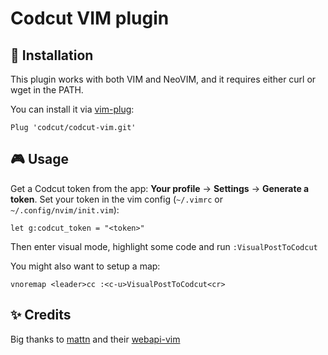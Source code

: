 # Codcut VIM plugin

## :electric_plug: Installation	
This plugin works with both VIM and NeoVIM, and it requires either curl or wget in the PATH.

You can install it via [vim-plug](https://github.com/junegunn/vim-plug):

```vim
Plug 'codcut/codcut-vim.git'
```

## :video_game: Usage
Get a Codcut token from the app: **Your profile** → **Settings** → **Generate a token**.
Set your token in the vim config (`~/.vimrc` or `~/.config/nvim/init.vim`):

```vim
let g:codcut_token = "<token>"
```

Then enter visual mode, highlight some code and run `:VisualPostToCodcut`

You might also want to setup a map:

```vim
vnoremap <leader>cc :<c-u>VisualPostToCodcut<cr>
```

## :sparkles: Credits
Big thanks to [mattn](https://github.com/mattn) and their [webapi-vim](https://github.com/mattn/webapi-vim)
